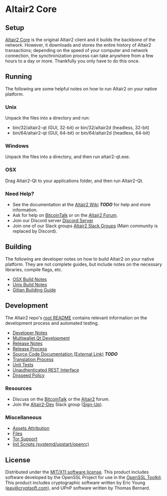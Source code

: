 Altair2 Core
=====================

Setup
---------------------
[Altair2 Core](http://altair2.org/wallet) is the original Altair2 client and it builds the backbone of the network. However, it downloads and stores the entire history of Altair2 transactions; depending on the speed of your computer and network connection, the synchronization process can take anywhere from a few hours to a day or more. Thankfully you only have to do this once.

Running
---------------------
The following are some helpful notes on how to run Altair2 on your native platform.

### Unix

Unpack the files into a directory and run:

- bin/32/altair2-qt (GUI, 32-bit) or bin/32/altair2d (headless, 32-bit)
- bin/64/altair2-qt (GUI, 64-bit) or bin/64/altair2d (headless, 64-bit)

### Windows

Unpack the files into a directory, and then run altair2-qt.exe.

### OSX

Drag Altair2-Qt to your applications folder, and then run Altair2-Qt.

### Need Help?

* See the documentation at the [Altair2 Wiki](https://en.bitcoin.it/wiki/Main_Page) ***TODO***
for help and more information.
* Ask for help on [BitcoinTalk](https://bitcointalk.org/index.php?topic=1262920.0) or on the [Altair2 Forum](http://forum.altair2.org/).
* Join our Discord server [Discord Server](https://discord.altair2.org)
* Join one of our Slack groups [Altair2 Slack Groups](https://altair2.org/slack-logins/) (Main community is replaced by Discord).

Building
---------------------
The following are developer notes on how to build Altair2 on your native platform. They are not complete guides, but include notes on the necessary libraries, compile flags, etc.

- [OSX Build Notes](build-osx.md)
- [Unix Build Notes](build-unix.md)
- [Gitian Building Guide](gitian-building.md)

Development
---------------------
The Altair2 repo's [root README](https://github.com/Altair2-Project/Altair2/blob/master/README.md) contains relevant information on the development process and automated testing.

- [Developer Notes](developer-notes.md)
- [Multiwallet Qt Development](multiwallet-qt.md)
- [Release Notes](release-notes.md)
- [Release Process](release-process.md)
- [Source Code Documentation (External Link)](https://dev.visucore.com/bitcoin/doxygen/) ***TODO***
- [Translation Process](translation_process.md)
- [Unit Tests](unit-tests.md)
- [Unauthenticated REST Interface](REST-interface.md)
- [Dnsseed Policy](dnsseed-policy.md)

### Resources

* Discuss on the [BitcoinTalk](https://bitcointalk.org/index.php?topic=1262920.0) or the [Altair2](http://forum.altair2.org/) forum.
* Join the [Altair2-Dev](https://altair2-dev.slack.com/) Slack group ([Sign-Up](https://altair2-dev.herokuapp.com/)).

### Miscellaneous
- [Assets Attribution](assets-attribution.md)
- [Files](files.md)
- [Tor Support](tor.md)
- [Init Scripts (systemd/upstart/openrc)](init.md)

License
---------------------
Distributed under the [MIT/X11 software license](http://www.opensource.org/licenses/mit-license.php).
This product includes software developed by the OpenSSL Project for use in the [OpenSSL Toolkit](https://www.openssl.org/). This product includes
cryptographic software written by Eric Young ([eay@cryptsoft.com](mailto:eay@cryptsoft.com)), and UPnP software written by Thomas Bernard.
